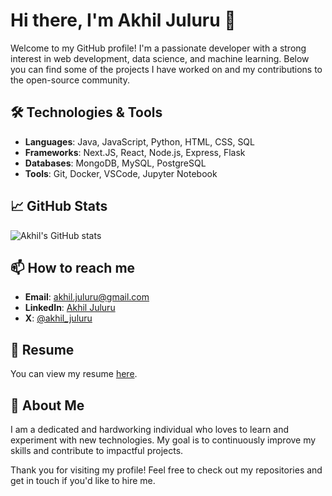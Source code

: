 # Hi there, I'm Akhil Juluru 👋

Welcome to my GitHub profile! I'm a passionate developer with a strong interest in web development, data science, and machine learning. Below you can find some of the projects I have worked on and my contributions to the open-source community.

## 🛠️ Technologies & Tools

- **Languages**: Java, JavaScript, Python, HTML, CSS, SQL
- **Frameworks**: Next.JS, React, Node.js, Express, Flask
- **Databases**: MongoDB, MySQL, PostgreSQL
- **Tools**: Git, Docker, VSCode, Jupyter Notebook

## 📈 GitHub Stats

![Akhil's GitHub stats](https://github-readme-stats.vercel.app/api?username=JuluruAkhil&show_icons=true&theme=radical)

## 📫 How to reach me

- **Email**: akhil.juluru@gmail.com
- **LinkedIn**: [Akhil Juluru](https://www.linkedin.com/in/akhil-juluru/)
- **X**: [@akhil_juluru](https://x.com/Jakhil69)

## 📝 Resume

You can view my resume [here](https://github.com/JuluruAkhil/portfolio-starter-kit/blob/main/public/Akhil_Juluru_Resume.pdf).

## 🚀 About Me

I am a dedicated and hardworking individual who loves to learn and experiment with new technologies. My goal is to continuously improve my skills and contribute to impactful projects.

Thank you for visiting my profile! Feel free to check out my repositories and get in touch if you'd like to hire me.
